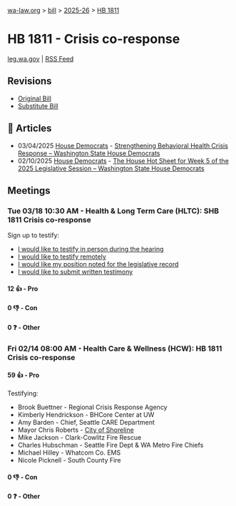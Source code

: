 [wa-law.org](/) > [bill](/bill/) > [2025-26](/bill/2025-26/) > [HB 1811](/bill/2025-26/hb/1811/)

# HB 1811 - Crisis co-response
[leg.wa.gov](https://app.leg.wa.gov/billsummary?BillNumber=1811&Year=2025&Initiative=false) | [RSS Feed](./rss.xml)

## Revisions
* [Original Bill](1/)
* [Substitute Bill](S/)

## 📰 Articles
* 03/04/2025 [House Democrats](/org/house_democrats/) - [Strengthening Behavioral Health Crisis Response – Washington State House Democrats](https://housedemocrats.wa.gov/blog/2025/03/04/strengthening-behavioral-health-crisis-response/#:~:text=House%20Bill%201811)
* 02/10/2025 [House Democrats](/org/house_democrats/) - [The House Hot Sheet for Week 5 of the 2025 Legislative Session – Washington State House Democrats](https://housedemocrats.wa.gov/blog/2025/02/10/the-house-hot-sheet-for-week-5-of-the-2025-legislative-session/#:~:text=HB%201811)

## Meetings
### Tue 03/18 10:30 AM - Health & Long Term Care (HLTC): SHB 1811 Crisis co-response
Sign up to testify:
* [I would like to testify in person during the hearing](https://app.leg.wa.gov/csi/Testifier/Add?chamber=House&mId=33071&aId=165692&caId=26380&tId=1)
* [I would like to testify remotely](https://app.leg.wa.gov/csi/Testifier/Add?chamber=House&mId=33071&aId=165692&caId=26380&tId=2)
* [I would like my position noted for the legislative record](https://app.leg.wa.gov/csi/Testifier/Add?chamber=House&mId=33071&aId=165692&caId=26380&tId=3)
* [I would like to submit written testimony](https://app.leg.wa.gov/csi/Testifier/Add?chamber=House&mId=33071&aId=165692&caId=26380&tId=4)

#### 12 👍 - Pro

#### 0 👎 - Con

#### 0 ❓ - Other

### Fri 02/14 08:00 AM - Health Care & Wellness (HCW): HB 1811 Crisis co-response
#### 59 👍 - Pro
Testifying:
* Brook Buettner - Regional Crisis Response Agency
* Kimberly Hendrickson - BHCore Center at UW
* Amy Barden - Chief, Seattle CARE Department
* Mayor Chris Roberts - [City of Shoreline](/org/city_of_shoreline/)
* Mike Jackson - Clark-Cowlitz Fire Rescue
* Charles Hubschman - Seattle Fire Dept & WA Metro Fire Chiefs
* Michael Hilley - Whatcom Co. EMS
* Nicole Picknell - South County Fire

#### 0 👎 - Con

#### 0 ❓ - Other
